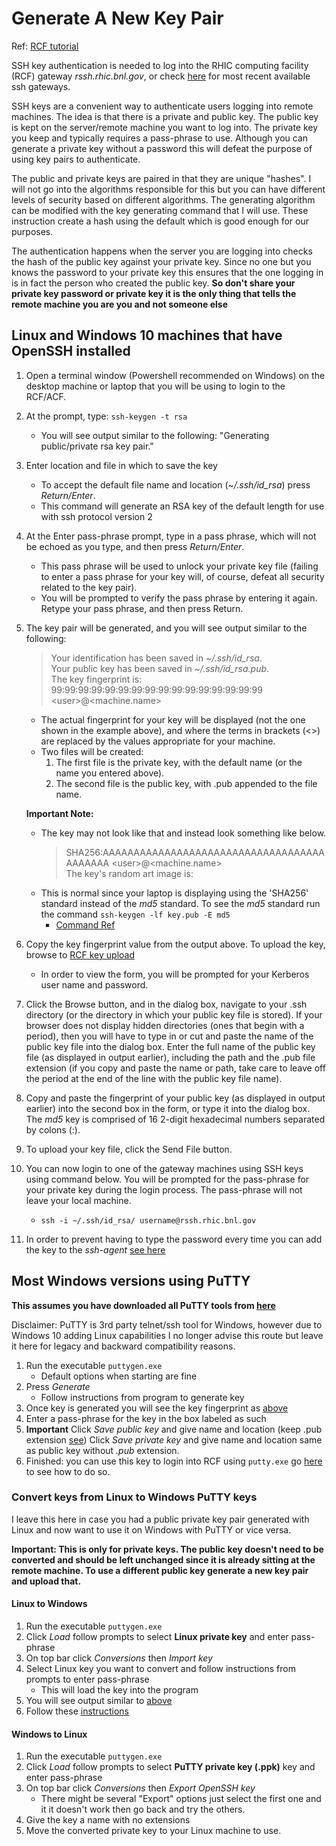 Generate A New Key Pair
===========================
Ref: [RCF tutorial](https://www.racf.bnl.gov/docs/authentication/ssh/keygen)

SSH key authentication is needed to log into the RHIC computing facility (RCF) gateway *rssh.rhic.bnl.gov*, or check [here](https://www.racf.bnl.gov/docs/services/Ssh/gateways) for most recent available ssh gateways.

SSH keys are a convenient way to authenticate users logging into remote machines.  The idea is that there is a private and public key.  The public key is kept on the server/remote machine you want to log into.  The private key you keep and typically requires a pass-phrase to use.  Although you can generate a private key without a password this will defeat the purpose of using key pairs to authenticate.

The public and private keys are paired in that they are unique "hashes".  I will not go into the algorithms responsible for this but you can have different levels of security based on different algorithms.  The generating algorithm can be modified with the key generating command that I will use.  These instruction create a hash using the default which is good enough for our purposes.

The authentication happens when the server you are logging into checks the hash of the public key against your private key.  Since no one but you knows the password to your private key this ensures that the one logging in is in fact the person who created the public key.
**So don't share your private key password or private key it is the only thing that tells the remote machine you are you and not someone else**

Linux and Windows 10 machines that have OpenSSH installed
-----------------------------------------------------------
1. Open a terminal window (Powershell recommended on Windows) on the desktop machine or laptop that you will be using to login to the RCF/ACF.

2. At the prompt, type: `ssh-keygen -t rsa`
	- You will see output similar to the following: "Generating public/private rsa key pair."

3. Enter location and file in which to save the key
	- To accept the default file name and location (*~/.ssh/id_rsa*) press *Return/Enter*.
	- This command will generate an RSA key of the default length for use with ssh protocol version 2

5. At the Enter pass-phrase prompt, type in a pass phrase, which will not be echoed as you type, and then press *Return/Enter*.
	- This pass phrase will be used to unlock your private key file (failing to enter a pass phrase for your key will, of course, defeat all security related to the key pair).
	- You will be prompted to verify the pass phrase by entering it again. Retype your pass phrase, and then press Return.

6. 	<a name="KeyFingerprint"></a>The key pair will be generated, and you will see output similar to the following:
	> Your identification has been saved in *~/.ssh/id_rsa*.  
	> Your public key has been saved in *~/.ssh/id_rsa.pub*.  
	> The key fingerprint is: 99:99:99:99:99:99:99:99:99:99:99:99:99:99:99:99 \<user\>@\<machine.name\>	
	- The actual fingerprint for your key will be displayed (not the one shown in the example above), and where the terms in brackets (<>) are replaced by the values appropriate for your machine.
	- Two files will be created:
		1. The first file is the private key, with the default name (or the name you entered above).
		2. The second file is the public key, with .pub appended to the file name.

	**Important Note:**
	- The key may not look like that and instead look something like below.
		> SHA256:AAAAAAAAAAAAAAAAAAAAAAAAAAAAAAAAAAAAAAAAAAA \<user\>@\<machine.name\>  
		> The key's random art image is:  
		>
	- This is normal since your laptop is displaying using the 'SHA256' standard instead of the *md5* standard.  To see the *md5* standard run the command `ssh-keygen -lf key.pub -E md5`
		- [Command Ref](https://superuser.com/questions/929566/sha256-ssh-fingerprint-given-by-the-client-but-only-md5-fingerprint-known-for-se)	

7. Copy the key fingerprint value from the output above.  To upload the key, browse to [RCF key upload](https://web.racf.bnl.gov/Facility/SshKeys/UploadSshKey.php)
	+ In order to view the form, you will be prompted for your Kerberos user name and password.

8. Click the Browse button, and in the dialog box, navigate to your .ssh directory (or the directory in which your public key file is stored).  If your browser does not display hidden directories (ones that begin with a period), then you will have to type in or cut and paste the name of the public key file into the dialog box. Enter the full name of the public key file (as displayed in output earlier), including the path and the .pub file extension (if you copy and paste the name or path, take care to leave off the period at the end of the line with the public key file name).

9. Copy and paste the fingerprint of your public key (as displayed in output earlier) into the second box in the form, or type it into the dialog box. The *md5* key is comprised of 16 2-digit hexadecimal numbers separated by colons (:).

10. To upload your key file, click the Send File button.

11. You can now login to one of the gateway machines using SSH keys using command below. You will be prompted for the pass-phrase for your private key during the login process. The pass-phrase will not leave your local machine.
	+ `ssh -i ~/.ssh/id_rsa/ username@rssh.rhic.bnl.gov`
	
12. In order to prevent having to type the password every time you can add the key to the *ssh-agent*  [see here](ssh_agent.md)

Most Windows versions using PuTTY
----------------------------------
**This assumes you have downloaded all PuTTY tools from [here](https://www.chiark.greenend.org.uk/~sgtatham/putty/)**

Disclaimer: PuTTY is 3rd party telnet/ssh tool for Windows, however due to Windows 10 adding Linux capabilities I no longer advise this route but leave it here for legacy and backward compatibility reasons.

1. Run the executable `puttygen.exe`
	- Default options when starting are fine
2. Press *Generate*
	- Follow instructions from program to generate key
3. Once key is generated you will see the key fingerprint as [above](#KeyFingerprint)
4. Enter a pass-phrase for the key in the box labeled as such
5. <a name="SavePuttyKey"></a>**Important** Click *Save public key* and give name and location (keep .pub extension [see](#KeyFingerprint)) Click *Save private key* and give name and location same as public key without *.pub* extension.
6. Finished: you can use this key to login into RCF using `putty.exe` go [here](placeholder) to see how to do so.

### Convert keys from Linux to Windows PuTTY keys
I leave this here in case you had a public private key pair generated with Linux and now want to use it on Windows with PuTTY or vice versa.

**Important: This is only for private keys.  The public key doesn't need to be converted and should be left unchanged since it is already sitting at the remote machine.  To use a different public key generate a new key pair and upload that.**
#### Linux to Windows
1. Run the executable `puttygen.exe`
2. Click *Load* follow prompts to select **Linux private key** and enter pass-phrase
2. On top bar click *Conversions* then *Import key*
3. Select Linux key you want to convert and follow instructions from prompts to enter pass-phrase
	- This will load the key into the program
4. You will see output similar to [above](#KeyFingerprint)
5. Follow these [instructions](#SavePuttyKey)
#### Windows to Linux
1. Run the executable `puttygen.exe`
2. Click *Load* follow prompts to select **PuTTY private key (.ppk)** key and enter pass-phrase
3. On top bar click *Conversions* then *Export OpenSSH key*
	- There might be several "Export" options just select the first one and it it doesn't work then go back and try the others.
4. Give the key a name with no extensions
5. Move the converted private key to your Linux machine to use.
